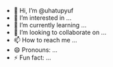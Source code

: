- 👋 Hi, I’m @uhatupyuf
- 👀 I’m interested in ...
- 🌱 I’m currently learning ...
- 💞️ I’m looking to collaborate on ...
- 📫 How to reach me ...
- 😄 Pronouns: ...
- ⚡ Fun fact: ...

<!---
uhatupyuf/uhatupyuf is a ✨ special ✨ repository because its `README.md` (this file) appears on your GitHub profile.
You can click the Preview link to take a look at your changes.
--->
